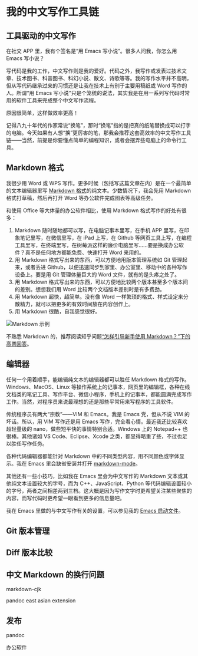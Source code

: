 # 我的中文写作工具链

## 工具驱动的中文写作

在社交 APP 里，我有个签名是“用 Emacs 写小说”。很多人问我，你怎么用 Emacs 写小说？

写代码是我的工作，中文写作则是我的爱好。代码之外，我写作或发表过技术文章、技术图书、科普图书、科幻小说、散文、诗歌等等。我的写作水平并不高明，但从写代码继承过来的习惯还是让我在技术上有别于主要用稿纸或 Word 写作的人。所谓“用 Emacs 写小说”只是个笼统的说法，其实我是在用一系列写代码时常用的软件工具来完成整个中文写作流程。

原因很简单，这样做效率更高！

记得八九十年代的作家常说“换笔”，那时“换笔”指的是把真的纸笔替换成可以打字的电脑。今天如果有人想“换”更厉害的笔，那我会推荐这套高效率的中文写作工具链——当然，前提是你要懂点简单的编程知识，或者会摆弄些电脑上的命令行工具。

## Markdown 格式

我很少用 Word 或 WPS 写作。更多时候（包括写这篇文章在内）是在一个最简单的文本编辑器里写 [Markdown 格式](https://daringfireball.net/projects/markdown/)的纯文本。少数情况下，我会先用 Markdown 格式打草稿，然后再打开 Word 等办公软件完成图表等高级任务。

和使用 Office 等大体量的办公软件相比，使用 Markdown 格式写作的好处有很多：

1. Markdown 随时随地都可以写，在电脑记事本里写，在手机 APP 里写，在印象笔记里写，在微信里写，在 iPad 上写，在 Github 等网页工具上写，在编程工具里写，在终端里写，在树莓派这样的廉价电脑里写……要是换成办公软件？真不是任何地方都能免费、快速打开 Word 来用的。
1. 用 Markdown 格式写出来的东西，可以方便地用版本管理系统如 Git 管理起来，或者丢进 Github，以便迅速同步到家里、办公室里、移动中的各种写作设备上。要是用 Git 管理体量巨大的 Word 文件，就有的是头疼之处了。
1. 用 Markdown 格式写出来的东西，可以方便地比较两个版本甚至多个版本间的差别。想想我们用 Word 比较两个文档版本差别时是有多费劲。
1. 用 Markdown 超快，超简单。没有像 Word 一样繁琐的格式、样式设定来分散精力，就可以把更多的有效时间放在内容创作上。
1. 用 Markdown 很酷，自我感觉很好。

![Markdown 示例](https://raw.githubusercontent.com/wixette/my-writing-toolchain/master/images/markdown_format.png)

不熟悉 Markdown 的，推荐阅读知乎问题[“怎样引导新手使用 Markdown？”下的高票回答](https://www.zhihu.com/question/20409634)。

## 编辑器

任何一个用着顺手，能编辑纯文本的编辑器都可以胜任 Markdown 格式的写作。Windows、MacOS、Linux 等操作系统上的记事本，网页里的编辑框，各种在线文档类的笔记工具、写作平台、微信小程序，手机上的记事本，都能圆满完成写作工作。当然，对程序员来说最理想的还是那些平常用来写程序的工具软件。

传统程序员有两大“宗教”——VIM 和 Emacs。我是 Emacs 党，但从不说 VIM 的坏话。所以，用 VIM 写作还是用 Emacs 写作，完全看心情。最近我还比较喜欢超轻量级的 nano，做些短平快的事情特别合适。Windows 上的 Notepad++ 也很棒。其他诸如 VS Code、Eclipse、Xcode 之类，都显得略重了些，不过也足以胜任写作任务。

各种代码编辑器都能针对 Markdown 中的不同类型内容，用不同颜色或字体显示。我在 Emacs 里会缺省安装并打开 [markdown-mode](https://jblevins.org/projects/markdown-mode/)。

其他还有一些小技巧，比如我在 Emacs 里会为中文写作的 Markdown 文本或其他纯文本设置较大的字号，而为 C++、JavaScript、Python 等代码编辑设置较小的字号，两者之间相差两到三档。这大概是因为写作文字时更希望关注某些聚焦的内容，而写代码时更希望一眼看到更多的信息量吧。

我在 Emacs 里做的与中文写作有关的设置，可以参见我的 [Emacs 启动文件](https://github.com/wixette/my-writing-toolchain/blob/master/emacs/my-emacs-init-file.el)。

## Git 版本管理

## Diff 版本比较

## 中文 Markdown 的换行问题

markdown-cjk

pandoc east asian extension

## 发布

pandoc

办公软件


